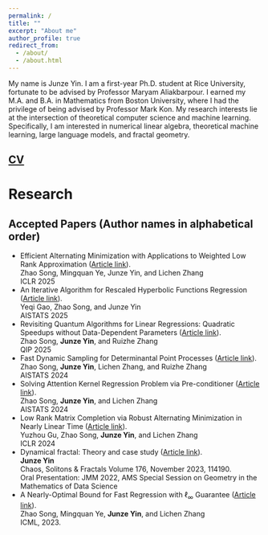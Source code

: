 ```yaml
---
permalink: /
title: ""
excerpt: "About me"
author_profile: true
redirect_from:
  - /about/
  - /about.html
---
```


My name is Junze Yin. I am a first-year Ph.D. student at Rice University, fortunate to be advised by Professor Maryam Aliakbarpour. I earned my M.A. and B.A. in Mathematics from Boston University, where I had the privilege of being advised by Professor Mark Kon. My research interests lie at the intersection of theoretical computer science and machine learning. Specifically, I am interested in numerical linear algebra, theoretical machine learning, large language models, and fractal geometry.

## [CV](../files/Junze_Yin_2024_PhD_CV_PS.pdf)

# Research

## Accepted Papers (Author names in alphabetical order)

- Efficient Alternating Minimization with Applications to Weighted Low Rank Approximation ([Article link](https://arxiv.org/pdf/2306.04169)).<br>
  Zhao Song, Mingquan Ye, Junze Yin, and Lichen Zhang<br>
  ICLR 2025
- An Iterative Algorithm for Rescaled Hyperbolic Functions Regression ([Article link](https://arxiv.org/pdf/2305.00660)).<br>
  Yeqi Gao, Zhao Song, and Junze Yin<br>
  AISTATS 2025
- Revisiting Quantum Algorithms for Linear Regressions: Quadratic Speedups without Data-Dependent Parameters ([Article link](https://arxiv.org/pdf/2311.14823)).<br>
  Zhao Song, **Junze Yin**, and Ruizhe Zhang<br>
  QIP 2025
- Fast Dynamic Sampling for Determinantal Point Processes ([Article link](https://proceedings.mlr.press/v238/song24b/song24b.pdf)).<br>
  Zhao Song, **Junze Yin**, Lichen Zhang, and Ruizhe Zhang<br>
  AISTATS 2024
- Solving Attention Kernel Regression Problem via Pre-conditioner ([Article link](https://arxiv.org/pdf/2308.14304.pdf)).<br>
  Zhao Song, **Junze Yin**, and Lichen Zhang<br>
  AISTATS 2024
- Low Rank Matrix Completion via Robust Alternating Minimization in Nearly Linear Time ([Article link](https://openreview.net/pdf?id=N0gT4A0jNV)).<br>
  Yuzhou Gu, Zhao Song, **Junze Yin**, and Lichen Zhang<br>
  ICLR 2024
- Dynamical fractal: Theory and case study ([Article link](https://doi.org/10.1016/j.chaos.2023.114190)).<br>
  **Junze Yin**<br>
  Chaos, Solitons & Fractals Volume 176, November 2023, 114190.<br>
  Oral Presentation: JMM 2022, AMS Special Session on Geometry in the Mathematics of Data Science<br>
- A Nearly-Optimal Bound for Fast Regression with $\ell_\infty$ Guarantee ([Article link](https://proceedings.mlr.press/v202/song23j/song23j.pdf)).<br>
  Zhao Song, Mingquan Ye, **Junze Yin**, and Lichen Zhang<br>
  ICML, 2023.

